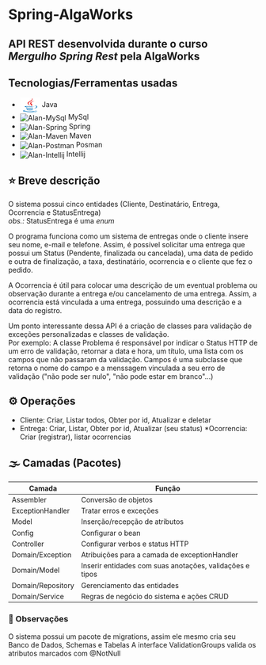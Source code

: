 # Spring-AlgaWorks
## API REST desenvolvida durante o curso _Mergulho Spring Rest_ pela AlgaWorks

## Tecnologias/Ferramentas usadas

  * <img align="center" alt="Alan-Java" height="30" width="40" src="https://raw.githubusercontent.com/devicons/devicon/master/icons/java/java-original.svg"> Java<br>
  * <img align="center" alt="Alan-MySql" height="30" width="40" src="https://cdn.jsdelivr.net/gh/devicons/devicon/icons/mysql/mysql-original.svg"> MySql<br>
  * <img align="center" alt="Alan-Spring" height="30" width="40" src="https://cdn.jsdelivr.net/gh/devicons/devicon/icons/spring/spring-original.svg"> Spring<br>
  * <img align="center" alt="Alan-Maven" height="30" width="40" src="https://user-images.githubusercontent.com/117518719/216434196-b63f5ea3-057f-42e5-abfc-b35deade0635.png"> Maven<br>
* <img align="center" alt="Alan-Postman" height="30" width="40" src="https://user-images.githubusercontent.com/117518719/216434927-59ceed3f-b838-42b3-845e-1975e2cb08a0.svg"> Posman<br>
* <img align="center" alt="Alan-Intellij" height="30" width="40" src="https://cdn.jsdelivr.net/gh/devicons/devicon/icons/intellij/intellij-original.svg"> Intellij<br>

## ⭐ Breve descrição

O sistema possui cinco entidades (Cliente, Destinatário, Entrega, Ocorrencia e StatusEntrega)<br>
_obs.:_ StatusEntrega é uma _enum_

O programa funciona como um sistema de entregas onde o cliente insere seu nome, e-mail e telefone. Assim, é possível solicitar uma entrega que possui um Status (Pendente, finalizada ou cancelada), uma data de pedido e outra de finalização, a taxa, destinatário, ocorrencia e o cliente que fez o pedido.

A Ocorrencia é útil para colocar uma descrição de um eventual problema ou observação durante a entrega e/ou cancelamento de uma entrega. Assim, a ocorrencia está vinculada a uma entrega, possuindo uma descrição e a data do registro.

Um ponto interessante dessa API é a criação de classes para validação de exceções personalizadas e classes de validação.<br>
Por exemplo: A classe Problema é responsável por indicar o Status HTTP de um erro de validação, retornar a data e hora, um título, uma lista com os campos que não passaram da validação. Campos é uma subclasse que retorna o nome do campo e a menssagem vinculada a seu erro de validação ("não pode ser nulo", "não pode estar em branco"...)

## ⚙️ Operações
* Cliente: Criar, Listar todos, Obter por id, Atualizar e deletar
* Entrega: Criar, Listar, Obter por id, Atualizar (seu status)
*Ocorrencia: Criar (registrar), listar ocorrencias 

## 🌫 Camadas (Pacotes)

| Camada | Função |
| ------------- | ------------- |
| Assembler | Conversão de objetos |
| ExceptionHandler | Tratar erros e exceções |
| Model | Inserção/recepção  de atributos |
| Config | Configurar o bean |
| Controller | Configurar verbos e status HTTP |
| Domain/Exception | Atribuições para a camada de exceptionHandler |
| Domain/Model | Inserir entidades com suas anotações, validações e tipos|
| Domain/Repository | Gerenciamento das entidades|
| Domain/Service |Regras de negócio do sistema e ações CRUD|


### 👀 Observações
O sistema possui um pacote de migrations, assim ele mesmo cria seu Banco de Dados, Schemas e Tabelas
A interface ValidationGroups valida os atributos marcados com @NotNull
